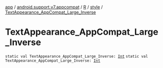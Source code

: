 [app](../../../index.md) / [android.support.v7.appcompat](../../index.md) / [R](../index.md) / [style](index.md) / [TextAppearance_AppCompat_Large_Inverse](.)

# TextAppearance_AppCompat_Large_Inverse

`static val TextAppearance_AppCompat_Large_Inverse: `[`Int`](https://kotlinlang.org/api/latest/jvm/stdlib/kotlin/-int/index.html)
`static val TextAppearance_AppCompat_Large_Inverse: `[`Int`](https://kotlinlang.org/api/latest/jvm/stdlib/kotlin/-int/index.html)